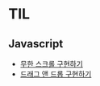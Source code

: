 # TIL

## Javascript

- [무한 스크롤 구현하기](https://github.com/dmswl98/TIL/blob/main/javascript/%EB%AC%B4%ED%95%9C%20%EC%8A%A4%ED%81%AC%EB%A1%A4%20%EA%B5%AC%ED%98%84%ED%95%98%EA%B8%B0.md)
- [드래그 앤 드롭 구현하기](https://github.com/dmswl98/TIL/blob/main/javascript/drag-and-drop/%EB%93%9C%EB%9E%98%EA%B7%B8%20%EC%95%A4%20%EB%93%9C%EB%A1%AD%20%EA%B5%AC%ED%98%84%ED%95%98%EA%B8%B0.md)
